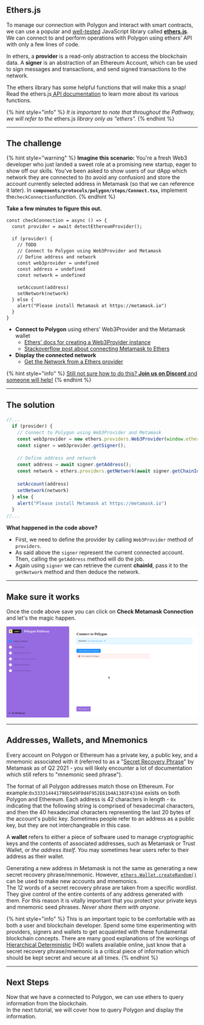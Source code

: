 # 

## Ethers.js

To manage our connection with Polygon and interact with smart contracts, we can use a popular and [well-tested](https://docs.ethers.io/v5/testing/) JavaScript library called [**ethers.js**](https://docs.ethers.io/v5/api/). We can connect to and perform operations with Polygon using ethers' API with only a few lines of code. 

In ethers, a **provider** is a read-only abstraction to access the blockchain data. A **signer** is an abstraction of an Ethereum Account, which can be used to sign messages and transactions, and send signed transactions to the network.

The ethers library has some helpful functions that will make this a snap! Read the ethers.js[ API documentation](https://docs.ethers.io/v5/api/) to learn more about its various functions. 

{% hint style="info" %}
_It is important to note that throughout the Pathway, we will refer to the_ ethers.js _library only as "_ethers_"._
{% endhint %}

-------------------------------------

## The challenge

{% hint style="warning" %}
**Imagine this scenario:** You're a fresh Web3 developer who just landed a sweet role at a promising new startup, eager to show off our skills. You've been asked to show users of our dApp which network they are connected to (to avoid any confusion) and store the account currently selected address in Metamask (so that we can reference it later). In **`components/protocols/polygon/steps/Connect.tsx`**, implement the`checkConnection`function.
{% endhint %}

**Take a few minutes to figure this out.**

```tsx
const checkConnection = async () => {
  const provider = await detectEthereumProvider();

  if (provider) {
    // TODO
    // Connect to Polygon using Web3Provider and Metamask
    // Define address and network
    const web3provider = undefined
    const address = undefined
    const network = undefined

    setAccount(address)
    setNetwork(network)
  } else {
    alert("Please install Metamask at https://metamask.io")
  }
}
```

* **Connect to Polygon** using ethers' Web3Provider and the Metamask wallet  
  * [Ethers' docs for creating a Web3Provider instance](https://docs.ethers.io/v5/api/providers/other/#Web3Provider)  
  * [Stackoverflow post about connecting Metamask to Ethers](https://stackoverflow.com/questions/60785630/how-to-connect-ethers-js-with-metamask)  
* **Display the connected network**  
  * [Get the Network from a Ethers provider](https://docs.ethers.io/v5/api/providers/)

{% hint style="info" %}
[Still not sure how to do this? **Join us on Discord** and someone will help!](https://discord.gg/fszyM7K)
{% endhint %}

----------------------------------

## The solution

```typescript
//...
  if (provider) {
    // Connect to Polygon using Web3Provider and Metamask
    const web3provider = new ethers.providers.Web3Provider(window.ethereum, "any");
    const signer = web3provider.getSigner();

    // Define address and network    
    const address = await signer.getAddress();
    const network = ethers.providers.getNetwork(await signer.getChainId());

    setAccount(address)
    setNetwork(network)
  } else {
    alert("Please install Metamask at https://metamask.io")
  }
//...
```

**What happened in the code above?**
* First, we need to define the provider by calling `Web3Provider` method of `providers`.
* As said above the `signer` represent the current connected account. Then, calling the `getAddress` method will do the job.
* Again using `signer` we can retrieve the current **chainId**, pass it to the `getNetwork` method and then deduce the network.


-------------------------------------

## Make sure it works

Once the code above save you can click on **Check Metamask Connection** and let's the magic happen.

![](../../../.gitbook/assets/polygon-connect.gif)

-------------------------------------

## Addresses, Wallets, and Mnemonics

Every account on Polygon or Ethereum has a private key, a public key, and a mnemonic associated with it (referred to as a "[Secret Recovery Phrase](https://community.metamask.io/t/what-is-a-secret-recovery-phrase-and-how-to-keep-your-crypto-wallet-secure/3440)" by Metamask as of Q2 2021 - you will likely encounter a lot of documentation which still refers to "mnemonic seed phrase"). 

The format of all Polygon addresses match those on Ethereum. For example:`0x333314441798b549F0d4F952E61b4A1383F43104` exists on both Polygon and Ethereum. Each address is 42 characters in length - `0x` indicating that the following string is comprised of hexadecimal characters, and then the 40 hexadecimal characters representing the last 20 bytes of the account's public key. Sometimes people refer to an address as a public key, but they are not interchangeable in this case.

A **wallet** refers to either a piece of software used to manage cryptographic keys and the contents of associated addresses, such as Metamask or Trust Wallet, or _the address itself_. You may sometimes hear users refer to their address as their wallet.  

Generating a new address in Metamask is not the same as generating a new secret recovery phrase/mnemonic. However, [`ethers.Wallet.createRandom()`](https://docs.ethers.io/v5/api/signer/#Wallet-createRandom) can be used to make new accounts and mnemonics.   
The 12 words of a secret recovery phrase are taken from a specific wordlist. They give control of the entire contents of any address generated with them. For this reason it is vitally important that you protect your private keys and mnemonic seed phrases. _Never share them with anyone_. 

{% hint style="info" %}
This is an important topic to be comfortable with as both a user and blockchain developer. Spend some time experimenting with providers, signers and wallets to get acquainted with these fundamental blockchain concepts. There are many good explanations of the workings of [Hierarchical Deterministic](https://weteachblockchain.org/courses/bitcoin-for-developers/3/hd-wallets) \(HD\) wallets available online, just know that a secret recovery phrase/mnemonic is a critical piece of information which should be kept secret and secure at all times. 
{% endhint %}

-------------------------------------

## Next Steps

Now that we have a connected to Polygon, we can use ethers to query information from the blockchain.  
In the next tutorial, we will cover how to query Polygon and display the information.
